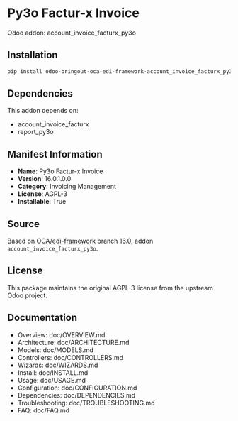 # Py3o Factur-x Invoice

Odoo addon: account_invoice_facturx_py3o

## Installation

```bash
pip install odoo-bringout-oca-edi-framework-account_invoice_facturx_py3o
```

## Dependencies

This addon depends on:
- account_invoice_facturx
- report_py3o

## Manifest Information

- **Name**: Py3o Factur-x Invoice
- **Version**: 16.0.1.0.0
- **Category**: Invoicing Management
- **License**: AGPL-3
- **Installable**: True

## Source

Based on [OCA/edi-framework](https://github.com/OCA/edi-framework) branch 16.0, addon `account_invoice_facturx_py3o`.

## License

This package maintains the original AGPL-3 license from the upstream Odoo project.

## Documentation

- Overview: doc/OVERVIEW.md
- Architecture: doc/ARCHITECTURE.md
- Models: doc/MODELS.md
- Controllers: doc/CONTROLLERS.md
- Wizards: doc/WIZARDS.md
- Install: doc/INSTALL.md
- Usage: doc/USAGE.md
- Configuration: doc/CONFIGURATION.md
- Dependencies: doc/DEPENDENCIES.md
- Troubleshooting: doc/TROUBLESHOOTING.md
- FAQ: doc/FAQ.md
